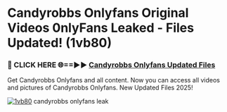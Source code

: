 # Candyrobbs Onlyfans Original Videos 0nlyFans Leaked - Files Updated! (1vb80)

<h3>🔴 CLICK HERE 🌐==►► <a href="https://tinyurl.com/brd5kh86" rel="nofollow">Candyrobbs Onlyfans Updated Files</a></h3>

Get Candyrobbs Onlyfans and all content. Now you can access all videos and pictures of Candyrobbs Onlyfans. New Updated Files 2025!

[![1vb80](https://i.imgur.com/K7sEzmb.gif)](https://tinyurl.com/brd5kh86)
candyrobbs onlyfans leak